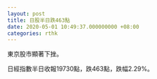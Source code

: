 ```yaml
---
layout: post
title: 日股半日跌463點
date: 2020-05-01 10:49:37.000000000 +08:00
categories: rthk
---
```


東京股市顯著下挫。

日經指數半日收報19730點，跌463點，跌幅2.29%。
